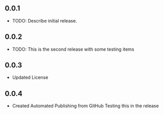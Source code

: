 ## 0.0.1

* TODO: Describe initial release.


## 0.0.2

* TODO: This is the second release with some testing items

## 0.0.3

* Updated License

## 0.0.4

* Created Automated Publishing from GitHub Testing this in the release